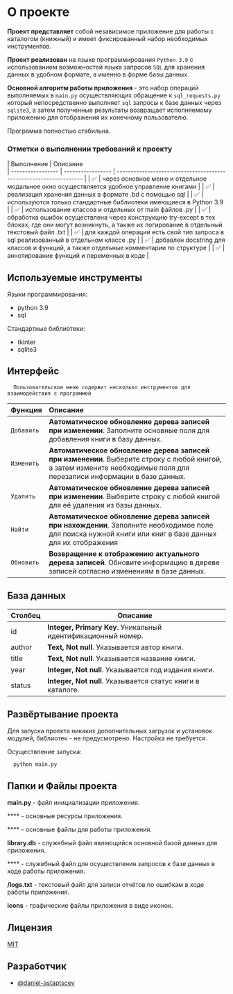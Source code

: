 # О проекте

**Проект представляет** собой независимое приложение для работы с каталогом (книжный) и имеет фиксированный набор необходимых инструментов.

**Проект реализован** на языке программирования `Python 3.9` с использованием возможностей языка запросов `SQL` для хранения данных в удобном формате, а именно в форме базы данных. 

**Основной алгоритм работы приложения** - это набор операций выполняемых в `main.py` осуществляющих обращение к `sql_requests.py` который непосредственно выполняет `sql` запросы к базе данных через `sqlite3`, а затем полученные результаты возвращает исполняемому приложению для отображения их конечному пользователю. 

Программа полностью стабильна. 

### Отметки о выполнении требований к проекту

| Выполнение  | Описание            
| ----------------- | ----------------- | ------------------------------------------------------------------ |
| ✅ | через основное меню и отдельное модальное окно осуществляется удобное управление книгами |
| ✅ | реализация хранения данных в формате .bd с помощью sql |
| ✅ | используются только стандартные библиотеки имеющиеся в Python 3.9 |
| ✅ | использование классов и отдельных от main файлов .py |
| ✅ | обработка ошибок осуществлена через конструкцию try-except в тех блоках, где они могут возникнуть, а также их логирование в отдельный текстовый файл .txt |
| ✅ | для каждой операции есть свой тип запроса в sql реализованный в отдельном классе .py |
| ✅ | добавлен docstring для классов и функций, а также отдельные комментарии по структуре |
| ✅ | аннотирование функций и переменных в коде |


## Используемые инструменты

Языки программирования:

- python 3.9
- sql

Стандартные библиотеки:

- tkinter
- sqlite3


## Интерфейс

```
  Пользовательское меню содержит несколько инструментов для взаимодействия с программой
```

| Функция | Описание |
| :-------- | :------------------------- |
| `Добавить` | **Автоматическое обновление дерева записей при изменении**. Заполните основные поля для добавления книги в базу данных. |
| `Изменить` | **Автоматическое обновление дерева записей при изменении**. Выберите строку с любой книгой, а затем измените необходимые поля для перезаписи информации в базе данных. |
| `Удалить` | **Автоматическое обновление дерева записей при изменении**. Выберите строку с любой книгой для её удаления из базы данных. |
| `Найти` | **Автоматическое обновление дерева записей при нахождении**. Заполните необходимое поле для поиска нужной книги или книг в базе данных для их отображения |
| `Обновить` | **Возвращение к отображению актуального дерева записей**. Обновите информацию в дереве записей согласно изменениям в базе данных. |


## База данных

| Столбец             | Описание                                                               |
| ----------------- | ------------------------------------------------------------------ |
| id | **Integer, Primary Key**. Уникальный идентификационный номер. |
| author | **Text, Not null**. Указывается автор книги. |
| title | **Text, Not null**. Указывается название книги. | |
| year | **Integer, Not null**. Указывается год издания книги. | |
| status | **Integer, Not null**. Указывается статус книги в каталоге. | |


## Развёртывание проекта

Для запуска проекта никаких дополнительных загрузок и установок модулей, библиотек - не предусмотрено. Настройка не требуется. 

Осуществление запуска:

```console
  python main.py
```


## Папки и Файлы проекта

**main.py** - файл инициализации приложения.

**** - основные ресурсы приложения.

**** - основные файлы для работы приложения.

**library.db** - служебный файл являющийся основной базой данных для приложения.

**** - служебный файл для осуществления запросов к базе данных в ходе работы приложения.

**/logs.txt** - текстовый файл для записи отчётов по ошибкам в ходе работы приложения.

**icons** - графические файлы приложения в виде иконок.

## Лицензия

[MIT](https://choosealicense.com/licenses/mit/)


## Разработчик

- [@daniel-astaptscev](https://github.com/Daniel-Astaptscev)
